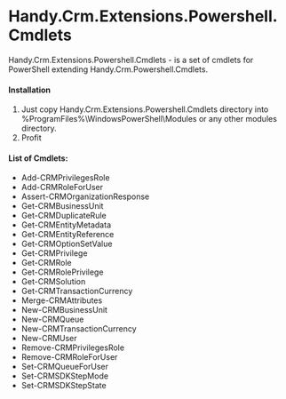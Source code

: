 ﻿# Handy.Crm.Extensions.Powershell.Cmdlets
Handy.Crm.Extensions.Powershell.Cmdlets - is a set of cmdlets for PowerShell extending Handy.Crm.Powershell.Cmdlets.

#### Installation
1. Just copy Handy.Crm.Extensions.Powershell.Cmdlets directory into %ProgramFiles%\WindowsPowerShell\Modules or any other modules directory.
2. Profit

#### List of Cmdlets:
* Add-CRMPrivilegesRole
* Add-CRMRoleForUser
* Assert-CRMOrganizationResponse
* Get-CRMBusinessUnit
* Get-CRMDuplicateRule
* Get-CRMEntityMetadata
* Get-CRMEntityReference
* Get-CRMOptionSetValue
* Get-CRMPrivilege
* Get-CRMRole
* Get-CRMRolePrivilege
* Get-CRMSolution
* Get-CRMTransactionCurrency
* Merge-CRMAttributes
* New-CRMBusinessUnit
* New-CRMQueue
* New-CRMTransactionCurrency
* New-CRMUser
* Remove-CRMPrivilegesRole
* Remove-CRMRoleForUser
* Set-CRMQueueForUser
* Set-CRMSDKStepMode
* Set-CRMSDKStepState
